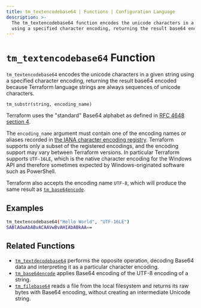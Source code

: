```yaml
---
title: tm_textencodebase64 | Functions | Configuration Language
description: >-
  The tm_textencodebase64 function encodes the unicode characters in a given string
  using a specified character encoding, returning the result base64 encoded.
---
```


# `tm_textencodebase64` Function

`tm_textencodebase64` encodes the unicode characters in a given string using a
specified character encoding, returning the result base64 encoded because
Terraform language strings are always sequences of unicode characters.

```hcl
tm_substr(string, encoding_name)
```

Terraform uses the "standard" Base64 alphabet as defined in
[RFC 4648 section 4](https://tools.ietf.org/html/rfc4648#section-4).

The `encoding_name` argument must contain one of the encoding names or aliases
recorded in
[the IANA character encoding registry](https://www.iana.org/assignments/character-sets/character-sets.xhtml).
Terraform supports only a subset of the registered encodings, and the encoding
support may vary between Terraform versions. In particular Terraform supports
`UTF-16LE`, which is the native character encoding for the Windows API and
therefore sometimes expected by Windows-originated software such as PowerShell.

Terraform also accepts the encoding name `UTF-8`, which will produce the same
result as [`tm_base64encode`](./tm_base64encode.md).

## Examples

```sh
tm_textencodebase64("Hello World", "UTF-16LE")
SABlAGwAbABvACAAVwBvAHIAbABkAA==
```

## Related Functions

* [`tm_textdecodebase64`](./tm_textdecodebase64.md) performs the opposite operation,
  decoding Base64 data and interpreting it as a particular character encoding.
* [`tm_base64encode`](./tm_base64encode.md) applies Base64 encoding of the UTF-8
  encoding of a string.
* [`tm_filebase64`](./tm_filebase64.md) reads a file from the local filesystem
  and returns its raw bytes with Base64 encoding, without creating an
  intermediate Unicode string.
